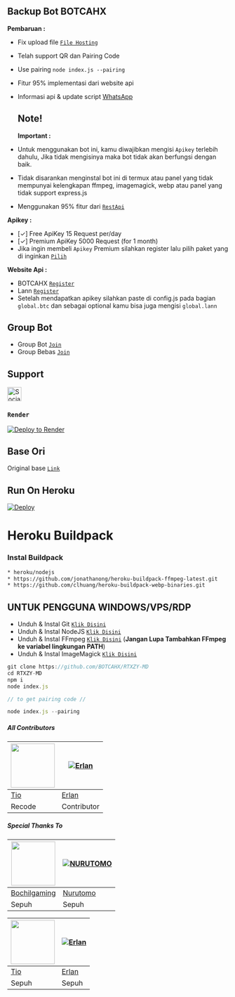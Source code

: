 ## Backup Bot BOTCAHX

**Pembaruan :**
- Fix upload file [`File Hosting`](https://file.botcahx.eu.org)
- Telah support QR dan Pairing Code 
- Use pairing ```node index.js --pairing``` 
- Fitur 95% implementasi dari website api
- Informasi api & update script [WhatsApp](https://whatsapp.com/channel/0029Va8ZH8fFXUuc69TGVw1q)
  ## Note!
  **Important :**
  
- Untuk menggunakan bot ini, kamu diwajibkan mengisi ```Apikey``` terlebih dahulu, Jika tidak mengisinya maka bot tidak akan berfungsi dengan baik.
- Tidak disarankan menginstal bot ini di termux atau panel yang tidak mempunyai kelengkapan ffmpeg, imagemagick, webp atau panel yang tidak support express.js
  
- Menggunakan 95% fitur dari [`RestApi`](https://api.botcahx.eu.org)  


**Apikey :**
- [✓] Free ApiKey 15 Request per/day
- [✓] Premium ApiKey 5000 Request (for 1 month)
- Jika ingin membeli ```Apikey``` Premium silahkan register lalu pilih paket yang di inginkan [`Pilih`](https://api.botcahx.eu.org/price)

**Website Api :**
- BOTCAHX [`Register`](https://api.botcahx.eu.org)
- Lann [`Register`](https://api.betabotz.eu.org)
- Setelah mendapatkan apikey silahkan paste di config.js pada bagian ```global.btc``` dan sebagai optional kamu bisa juga mengisi ```global.lann```


## Group Bot
- Group Bot [`Join`](https://chat.whatsapp.com/CP5mV2D9IO730HpBgmkuyi)
- Group Bebas [`Join`](https://chat.whatsapp.com/KrxlrTjuZ1o3gbL4fyXTnL)
## Support

<a href="https://sociabuzz.com/tioclkp02" target="_blank"><img src="https://img.shields.io/badge/Buy_Me_A_Coffee-FFDD00?style=for-the-badge&logo=buy-me-a-coffee&logoColor=black" height="32px" alt="Sociabuzz"></a>


### `Render`

[![Deploy to Render](https://render.com/images/deploy-to-render-button.svg)](https://dashboard.render.com/blueprint/new?repo=https%3A%2F%2Fgithub.com%2FBOTCAHX%2FRTXZY-MD)
## Base Ori
Original base [`Link`](https://github.com/HelgaIlham/ZukaBet)

## Run On Heroku

[![Deploy](https://www.herokucdn.com/deploy/button.svg)](https://heroku.com/deploy?template=https://github.com/BOTCAHX/RTXZY-MD)
# Heroku Buildpack
### Instal Buildpack
```bash
* heroku/nodejs
* https://github.com/jonathanong/heroku-buildpack-ffmpeg-latest.git
* https://github.com/clhuang/heroku-buildpack-webp-binaries.git
```

## UNTUK PENGGUNA WINDOWS/VPS/RDP

* Unduh & Instal Git [`Klik Disini`](https://git-scm.com/downloads)
* Unduh & Instal NodeJS [`Klik Disini`](https://nodejs.org/en/download)
* Unduh & Instal FFmpeg [`Klik Disini`](https://ffmpeg.org/download.html) (**Jangan Lupa Tambahkan FFmpeg ke variabel lingkungan PATH**)
* Unduh & Instal ImageMagick [`Klik Disini`](https://imagemagick.org/script/download.php)

```javascript
git clone https://github.com/BOTCAHX/RTXZY-MD
cd RTXZY-MD
npm i
node index.js
```
```javascript
// to get pairing code //

node index.js --pairing

```


##### All Contributors
<a href="https://github.com/BOTCAHX"><img src="https://github.com/BOTCAHX.png?size=100" width="100" height="100"></a> | [![Erlan](https://github.com/ERLANRAHMAT.png?size=100)](https://github.com/ERLANRAHMAT) 
---|---
[Tio](https://github.com/BOTCAHX)  | [Erlan](https://github.com/ERLANRAHMAT)
Recode | Contributor |

##### Special Thanks To
<!--[![Nurutomo](https://github.com/Nurutomo.png?size=100)](https://github.com/Nurutomo)
[![BochilGaming](https://github.com/BochilGaming.png?size=100)](https://github.com/BochilGaming)
[![adiwajshing/Baileys](https://github.com/adiwajshing.png?size=100)](https://github.com/adiwajshing)-->
<a href="https://github.com/BochilGaming"><img src="https://github.com/BochilGaming.png?size=100" width="100" height="100"></a> | [![NURUTOMO](https://github.com/Nurutomo.png?size=100)](https://github.com/Nurutomo) 
---|---
[Bochilgaming](https://github.com/BochilGaming)  | [Nurutomo](https://github.com/Nurutomo)
Sepuh | Sepuh |

<a href="https://github.com/BOTCAHX"><img src="https://github.com/BOTCAHX.png?size=100" width="100" height="100"></a> | [![Erlan](https://github.com/ERLANRAHMAT.png?size=100)](https://github.com/ERLANRAHMAT) 
---|---
[Tio](https://github.com/BOTCAHX)  | [Erlan](https://github.com/ERLANRAHMAT)
Sepuh | Sepuh |
